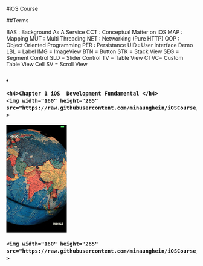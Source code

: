 #iOS Course

##Terms

   BAS : Background As A Service 
   CCT : Conceptual Matter on iOS
   MAP : Mapping
   MUT : Multi Threading
   NET : Networking (Pure HTTP)
   OOP : Object Oriented Programming
   PER : Persistance
   UID : User Interface Demo
        LBL = Label
        IMG = ImageView
        BTN = Button
        STK = Stack View
        SEG = Segment Control
        SLD = Slider Control
        TV  = Table View
        CTVC= Custom Table View Cell
        SV  = Scroll View


<h3>

<div  float="left" >
    <li>
    
    <h4>Chapter 1 iOS  Development Fundamental </h4>
    <img width="160" height="285" src="https://raw.githubusercontent.com/minaunghein/iOSCourse/master/0101_UID_LBL_Helloworld/preview.png"   >
     
     
   <img width="160" height="285"    src="https://raw.githubusercontent.com/minaunghein/iOSCourse/master/0102_UID_IMG_Helloworld/preview.png"  >
  
    <img width="160" height="285"   src="https://raw.githubusercontent.com/minaunghein/iOSCourse/master/0103_UID_BTN_NuclearLaunch/preview.png"  >
 
 
 
</li>
</div>
   </h3>



